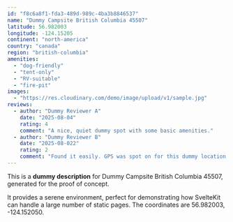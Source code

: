 ```yaml
---
id: "f8c6a8f1-fda3-489d-989c-4ba3b8846537"
name: "Dummy Campsite British Columbia 45507"
latitude: 56.982003
longitude: -124.15205
continent: "north-america"
country: "canada"
region: "british-columbia"
amenities:
  - "dog-friendly"
  - "tent-only"
  - "RV-suitable"
  - "fire-pit"
images:
  - "https://res.cloudinary.com/demo/image/upload/v1/sample.jpg"
reviews:
  - author: "Dummy Reviewer A"
    date: "2025-08-04"
    rating: 4
    comment: "A nice, quiet dummy spot with some basic amenities."
  - author: "Dummy Reviewer B"
    date: "2025-08-022"
    rating: 2
    comment: "Found it easily. GPS was spot on for this dummy location."
---
```


This is a **dummy description** for Dummy Campsite British Columbia 45507, generated for the proof of concept.

It provides a serene environment, perfect for demonstrating how SvelteKit can handle a large number of static pages. The coordinates are 56.982003, -124.152050.
